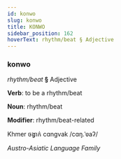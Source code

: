 ```yaml
---
id: konwo
slug: konwo
title: KONWO
sidebar_position: 162
hoverText: rhythm/beat § Adjective
---
```


### konwo

*rhythm/beat* **§** Adjective

**Verb**: to be a rhythm/beat

**Noun**: rhythm/beat

**Modifier**: rhythm/beat-related

Khmer ចង្វាក់ cɑngvak /cɑŋ.ˈʋaʔ/

*Austro-Asiatic Language Family*